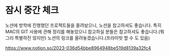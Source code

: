 <h1>잠시 중간 체크</h1>
노션에 방학에 진행했던 프로젝트들을 올려놨으니, 노션을 참고하셔도 좋습니다. 특히 MAC의 GIT 사용에 관해 정리를 해놓았으니
참고하실 분들은 참고하셔도 좋습니다.(뭐 그리 특별하진 않지만)
노션의 링크를 올려놓겠습니다.(프라이빗 할 수 도 있음) 

https://www.notion.so/2023-036d54bbe8964948be519d8139a32fc4
